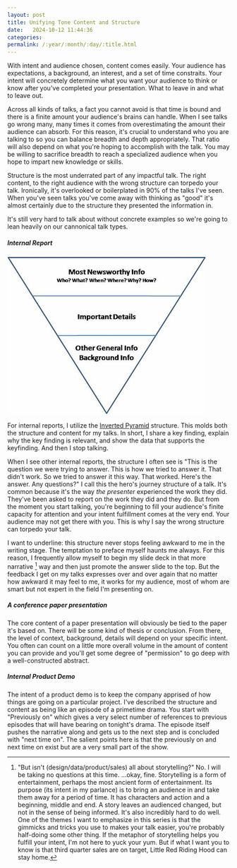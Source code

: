 ```yaml
---
layout: post
title: Unifying Tone Content and Structure
date:   2024-10-12 11:44:36
categories: 
permalink: /:year/:month/:day/:title.html
---
```


With intent and audience chosen, content comes easily.  Your audience has expectations, a background, an interest, and a set of time constraits. Your intent will concretely determine what you want your audience to think or know after you've completed your presentation. What to leave in and what to leave out.

Across all kinds of talks, a fact you cannot avoid is that time is bound and there is a finite amount your audience's brains can handle.  When I see talks go wrong many, many times it comes from overestimating the amount their audience can absorb.  For this reason, it's crucial to understand who you are talking to so you can balance breadth and depth appropriately.  That ratio will also depend on what you're hoping to accomplish with the talk.  You may be willing to sacrifice breadth to reach a specialized audience when you hope to impart new knowledge or skills.  

Structure is the most underrated part of any impactful talk.  The right content, to the right audience with the wrong structure can torpedo your talk.  Ironically, it's overlooked or boilerplated in 90% of the talks I've seen.  When you've seen talks you've come away with thinking as "good" it's almost certainly due to the structure they presented the information in.

It's still very hard to talk about without concrete examples so we're going to lean heavily on our cannonical talk types. 

##### Internal Report

![Inverted Pyramid](/assets/images/inverted_pyramid.jpg)

For internal reports, I utilize the [Inverted Pyramid](https://en.wikipedia.org/wiki/Inverted_pyramid_(journalism)) structure.  This molds both the structure and content for my talks.  In short, I share a key finding, explain why the key finding is relevant, and show the data that supports the keyfinding.  And then I stop talking. 

When I see other internal reports, the structure I often see is "This is the question we were trying to answer.  This is how we tried to answer it. That didn't work.  So we tried to answer it this way.  That worked.  Here's the answer.  Any questions?"  I call this the hero's journey structure of a talk.  It's common because it's the way _the presenter_ experienced the work they did.  They've been asked to report on the work they did and they do. But from the moment you start talking, you're beginning to fill your audience's finite capacity for attention and your intent fulfillment comes at the very end.  Your audience may not get there with you.  This is why I say the wrong structure can torpedo your talk.

I want to underline: this structure never stops feeling awkward to me in the writing stage.  The temptation to preface myself haunts me always.  For this reason, I frequently allow myself to begin my slide deck in that more narrative [^1] way and then just promote the answer slide to the top.  But the feedback I get on my talks expresses over and over again that no matter how awkward it may feel to me, it works for my audience, most of whom are smart but not expert in the field I'm presenting on.

##### A conference paper presentation

The core content of a paper presentation will obviously be tied to the paper it's based on.  There will be some kind of thesis or conclusion.  From there, the level of context, background, details will depend on your specific intent. You often can count on a little more overall volume in the amount of content you can provide and you'll get some degree of "permission" to go deep with a well-constructed abstract.  

##### Internal Product Demo

The intent of a product demo is to keep the company apprised of how things are going on a particular project.  I've described the structure and content as being like an episode of a primetime drama.  You start with "Previously on" which gives a very select number of references to previous episodes that will have bearing on tonight's drama.  The episode itself pushes the narrative along and gets us to the next step and is concluded with "next time on".  The salient points here is that the previously on and next time on exist but are a very small part of the show.


[^1]: "But isn't (design/data/product/sales) all about storytelling?"  No.  I will be taking no questions at this time.  ...okay, fine.  Storytelling is a form of entertainment, perhaps the most ancient form of entertainment.  Its purpose (its intent in my parlance) is to bring an audience in and take them away for a period of time. It has characters and action and a beginning, middle and end. A story leaves an audienced changed, but not in the sense of being informed.  It's also incredibly hard to do well. One of the themes I want to emphasize in this series is that the gimmicks and tricks you use to makes your talk easier, you're probably half-doing some other thing. If the metaphor of storytelling helps you fulfill your intent, I'm not here to yuck your yum.  But if what I want you to know is that third quarter sales are on target, Little Red Riding Hood can stay home.  
